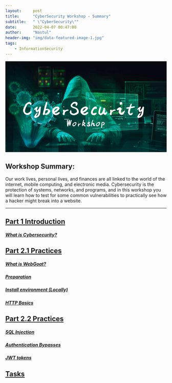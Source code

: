 ```yaml
---
layout:     post
title:      "CyberSecurity Workshop - Summary"
subtitle:   " \"CyberSecurity\""
date:       2022-04-07 00:47:00
author:     "Nastul"
header-img: "img/data-featured-image-1.jpg"
tags:
    - InformationSecurity  
---
```


![RUNOOB](https://raw.githubusercontent.com/NasTul/Diagrams/master/Picture1.png)

## Workshop Summary:

Our work lives, personal lives, and finances are all linked to the world of the internet, mobile computing, and electronic media. Cybersecurity is the protection of systems, networks, and programs, and in this workshop you will learn how to test for some common vulnerabilities to practically see how a hacker might break into a website.

___
## [Part 1 Introduction](https://nastul.github.io/2022/04/08/CyberSecurity-Workshop-Part1/)
##### [What is Cybersecurity?](https://nastul.github.io/2022/04/08/CyberSecurity-Workshop-Part1/#what-is-cybersecurity)
## [Part 2.1 Practices](https://nastul.github.io/2022/04/08/CyberSecurity-Workshop-Part2-1/)
##### [What is WebGoat?](https://nastul.github.io/2022/04/08/CyberSecurity-Workshop-Part2-1/#what-is-webgoat)
##### [Preparation](https://nastul.github.io/2022/04/08/CyberSecurity-Workshop-Part2-1/#preparation)
##### [Install environment (Locally)](https://nastul.github.io/2022/04/08/CyberSecurity-Workshop-Part2-1/#install-environment-locally)
##### [HTTP Basics](https://nastul.github.io/2022/04/08/CyberSecurity-Workshop-Part2-1/#http-basics)
## [Part 2.2 Practices](https://nastul.github.io/2022/04/08/CyberSecurity-Workshop-Part2-2/)
##### [SQL Injection](https://nastul.github.io/2022/04/08/CyberSecurity-Workshop-Part2-2/#sql-injection)
##### [Authentication Bypasses](https://nastul.github.io/2022/04/08/CyberSecurity-Workshop-Part2-2/#authentication-bypasses)
##### [JWT tokens](https://nastul.github.io/2022/04/08/CyberSecurity-Workshop-Part2-2/#jwt-tokens)
## [Tasks](https://nastul.github.io/2022/04/08/CyberSecurity-Workshop-Part2-2/#tasks)





